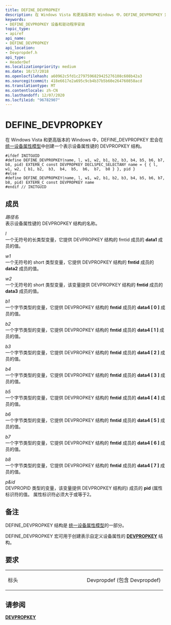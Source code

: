 ```yaml
---
title: DEFINE_DEVPROPKEY
description: 在 Windows Vista 和更高版本的 Windows 中，DEFINE_DEVPROPKEY 宏会在统一设备属性模型中创建一个表示设备属性键的 DEVPROPKEY 结构。
keywords:
- DEFINE_DEVPROPKEY 设备和驱动程序安装
topic_type:
- apiref
api_name:
- DEFINE_DEVPROPKEY
api_location:
- Devpropdef.h
api_type:
- HeaderDef
ms.localizationpriority: medium
ms.date: 10/17/2018
ms.openlocfilehash: a60962c5fd1c2797596829425276108c608b42a3
ms.sourcegitcommit: 418e6617e2a695c9cb4b37b5b60e264760858acd
ms.translationtype: MT
ms.contentlocale: zh-CN
ms.lasthandoff: 12/07/2020
ms.locfileid: "96782907"
---
```

# <a name="define_devpropkey"></a>DEFINE_DEVPROPKEY


在 Windows Vista 和更高版本的 Windows 中，DEFINE_DEVPROPKEY 宏会在 [统一设备属性模型](./unified-device-property-model--windows-vista-and-later-.md)中创建一个表示设备属性键的 DEVPROPKEY 结构。

``` syntax
#ifdef INITGUID
#define DEFINE_DEVPROPKEY(name, l, w1, w2, b1, b2, b3, b4, b5, b6, b7, b8, pid) EXTERN_C const DEVPROPKEY DECLSPEC_SELECTANY name = { { l, w1, w2, { b1, b2,  b3,  b4,  b5,  b6,  b7,  b8 } }, pid }
#else
#define DEFINE_DEVPROPKEY(name, l, w1, w2, b1, b2, b3, b4, b5, b6, b7, b8, pid) EXTERN_C const DEVPROPKEY name
#endif // INITGUID
```

## <a name="members"></a>成员


<a href="" id="name"></a>*路径名*  
表示设备属性键的 DEVPROPKEY 结构的名称。

<a href="" id="l"></a>*l*  
一个无符号的长类型变量，它提供 DEVPROPKEY 结构的 fmtid 成员的 **data1** 成员的值。

<a href="" id="w1"></a>*w1*  
一个无符号的 short 类型变量，它提供 DEVPROPKEY 结构的 **fmtid** 成员的 **data2** 成员的值。

<a href="" id="w2"></a>*w2*  
一个无符号的 short 类型变量，该变量提供 DEVPROPKEY 结构的 **fmtid** 成员的 **data3** 成员的值。

<a href="" id="b1"></a>*b1*  
一个字节类型的变量，它提供 DEVPROPKEY 结构的 **fmtid** 成员的 **data4 \[ 0 \]** 成员的值。

<a href="" id="b2"></a>*b2*  
一个字节类型的变量，它提供 DEVPROPKEY 结构的 **fmtid** 成员的 **data4 \[ 1 \]** 成员的值。

<a href="" id="b3"></a>*b3*  
一个字节类型的变量，它提供 DEVPROPKEY 结构的 **fmtid** 成员的 **data4 \[ 2 \]** 成员的值。

<a href="" id="b4"></a>*b4*  
一个字节类型的变量，它提供 DEVPROPKEY 结构的 **fmtid** 成员的 **data4 \[ 3 \]** 成员的值。

<a href="" id="b5"></a>*b5*  
一个字节类型的变量，它提供 DEVPROPKEY 结构的 **fmtid** 成员的 **data4 \[ 4 \]** 成员的值。

<a href="" id="b6"></a>*b6*  
一个字节类型的变量，它提供 DEVPROPKEY 结构的 **fmtid** 成员的 **data4 \[ 5 \]** 成员的值。

<a href="" id="b7"></a>*b7*  
一个字节类型的变量，它提供 DEVPROPKEY 结构的 **fmtid** 成员的 **data4 \[ 6 \]** 成员的值。

<a href="" id="b8"></a>*b8*  
一个字节类型的变量，它提供 DEVPROPKEY 结构的 **fmtid** 成员的 **data4 \[ 7 \]** 成员的值。

<a href="" id="pid"></a>*p&id*  
DEVPROPID 类型的变量，该变量提供 DEVPROPKEY 结构的) 成员的 **pid** (属性标识符的值。 属性标识符必须大于或等于2。

<a name="remarks"></a>备注
-------

DEFINE_DEVPROPKEY 结构是 [统一设备属性模型](./unified-device-property-model--windows-vista-and-later-.md)的一部分。

DEFINE_DEVPROPKEY 宏可用于创建表示自定义设备属性的 [**DEVPROPKEY**](./devpropkey.md) 结构。

<a name="requirements"></a>要求
------------

<table>
<colgroup>
<col width="50%" />
<col width="50%" />
</colgroup>
<tbody>
<tr class="odd">
<td align="left"><p>标头</p></td>
<td align="left">Devpropdef (包含 Devpropdef) </td>
</tr>
</tbody>
</table>

## <a name="see-also"></a>请参阅


[**DEVPROPKEY**](./devpropkey.md)

 

